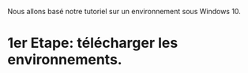 Nous allons basé notre tutoriel sur un environnement sous Windows 10.

# 1er Etape: télécharger les environnements.
